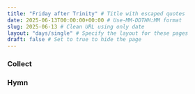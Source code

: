 ```yaml
---
title: "Friday after Trinity" # Title with escaped quotes
date: 2025-06-13T00:00:00+00:00 # Use-MM-DDTHH:MM format
slug: 2025-06-13 # Clean URL using only date
layout: "days/single" # Specify the layout for these pages
draft: false # Set to true to hide the page
---
```


### Collect


### Hymn